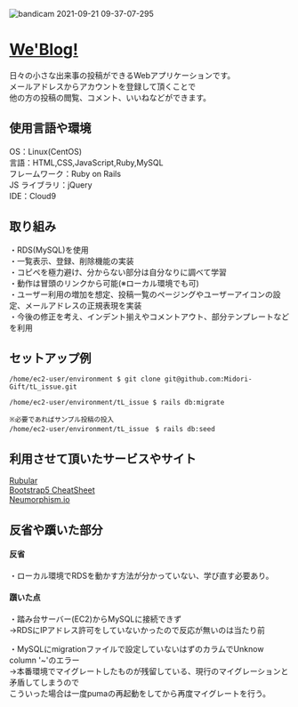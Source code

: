 ![bandicam 2021-09-21 09-37-07-295](https://user-images.githubusercontent.com/81542430/134095399-73f51553-13ed-4a15-957a-d3da7c4aadde.jpg) 

# [We'Blog!](http://52.194.254.79/)  
日々の小さな出来事の投稿ができるWebアプリケーションです。  
メールアドレスからアカウントを登録して頂くことで  
他の方の投稿の閲覧、コメント、いいねなどができます。

##  使用言語や環境
OS：Linux(CentOS)  
言語：HTML,CSS,JavaScript,Ruby,MySQL  
フレームワーク：Ruby on Rails  
JS ライブラリ：jQuery  
IDE：Cloud9  

## 取り組み
・RDS(MySQL)を使用  
・一覧表示、登録、削除機能の実装  
・コピペを極力避け、分からない部分は自分なりに調べて学習  
・動作は冒頭のリンクから可能(※ローカル環境でも可)  
・ユーザー利用の増加を想定、投稿一覧のページングやユーザーアイコンの設定、メールアドレスの正規表現を実装  
・今後の修正を考え、インデント揃えやコメントアウト、部分テンプレートなどを利用

## セットアップ例
```
/home/ec2-user/environment $ git clone git@github.com:Midori-Gift/tL_issue.git  

/home/ec2-user/environment/tL_issue $ rails db:migrate  

※必要であればサンプル投稿の投入
/home/ec2-user/environment/tL_issue　$ rails db:seed

```
## 

## 利用させて頂いたサービスやサイト
[Rubular](https://rubular.com/)  
[Bootstrap5 CheatSheet](https://bootstrap-cheatsheet.themeselection.com/index.html)  
[Neumorphism.io](https://neumorphism.io/#4482c5)  


## 反省や躓いた部分  
#### 反省  
・ローカル環境でRDSを動かす方法が分かっていない、学び直す必要あり。  

#### 躓いた点  
・踏み台サーバー(EC2)からMySQLに接続できず  
→RDSにIPアドレス許可をしていないかったので反応が無いのは当たり前  

・MySQLにmigrationファイルで設定していないはずのカラムでUnknow column '~'のエラー  
→本番環境でマイグレートしたものが残留している、現行のマイグレーションと矛盾してしまうので  
こういった場合は一度pumaの再起動をしてから再度マイグレートを行う。





